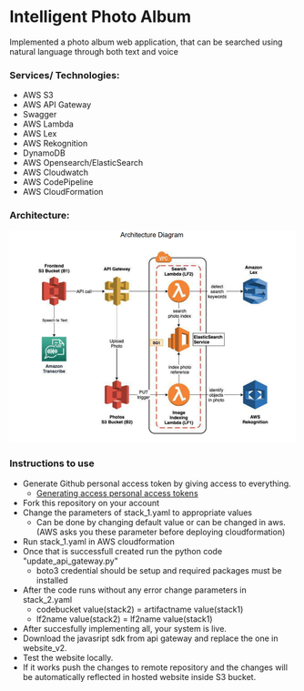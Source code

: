 # Intelligent Photo Album
Implemented a photo album web application, that can be searched using natural language
through both text and voice

### Services/ Technologies:
- AWS S3
- AWS API Gateway
- Swagger
- AWS Lambda
- AWS Lex
- AWS Rekognition
- DynamoDB
- AWS Opensearch/ElasticSearch
- AWS Cloudwatch
- AWS CodePipeline
- AWS CloudFormation

### Architecture:

<p align="center">
  <img src="Architecture.PNG" width="600" title="Architecture">
</p>


### Instructions to use
- Generate Github personal access token by giving access to everything.
  - [Generating access personal access tokens](https://docs.github.com/en/authentication/keeping-your-account-and-data-secure/creating-a-personal-access-token)
- Fork this repository on your account   
- Change the parameters of stack_1.yaml to appropriate values
  - Can be done by changing default value or can be changed in aws.(AWS asks you these parameter before deploying cloudformation)
- Run stack_1.yaml in AWS cloudformation
- Once that is successfull created run the python code "update_api_gateway.py"
  - boto3 credential should be setup and required packages must be installed
- After the code runs without any error change parameters in stack_2.yaml
  - codebucket value(stack2) = artifactname value(stack1)
  - lf2name value(stack2) = lf2name value(stack1)
- After succesfully implementing all, your system is live.
- Download the javasript sdk from api gateway and replace the one in website_v2.
- Test the website locally. 
- If it works push the changes to remote repository and the changes will be automatically reflected in hosted website inside S3 bucket.

